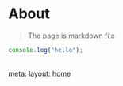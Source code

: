 # About

> The page is markdown file

```js
console.log("hello");
```

<br />

<!-- 支持嵌入组件 -->
<Counter />

<route lang="yaml">
meta:
  layout: home
</route>
